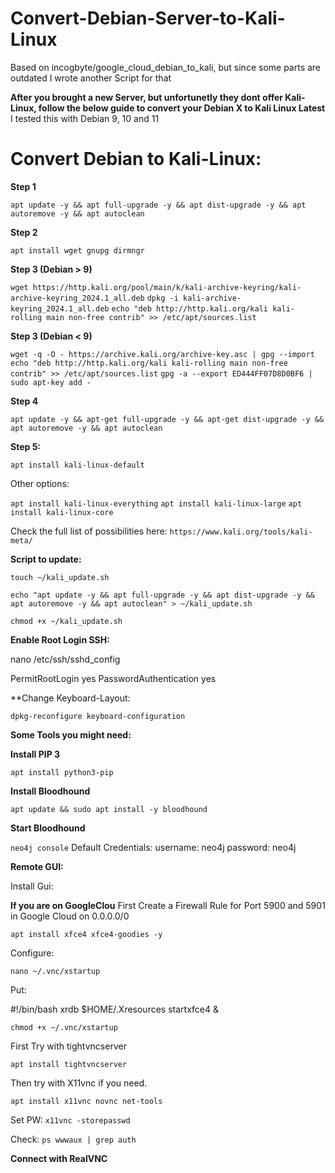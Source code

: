 # Convert-Debian-Server-to-Kali-Linux
Based on  incogbyte/google_cloud_debian_to_kali, but since some parts are outdated I wrote another Script for that

**After you brought a new Server, but unfortunetly they dont offer Kali-Linux, follow the below guide to convert your Debian X to Kali Linux Latest**
I tested this with Debian 9, 10 and 11

# Convert Debian to Kali-Linux:

**Step 1**

`apt update -y && apt full-upgrade -y && apt dist-upgrade -y && apt autoremove -y && apt autoclean`

**Step 2**

`apt install wget gnupg dirmngr`

**Step 3 (Debian > 9)**

`wget https://http.kali.org/pool/main/k/kali-archive-keyring/kali-archive-keyring_2024.1_all.deb`
`dpkg -i kali-archive-keyring_2024.1_all.deb`
`echo "deb http://http.kali.org/kali kali-rolling main non-free contrib" >> /etc/apt/sources.list`

**Step 3 (Debian < 9)**

`wget -q -O - https://archive.kali.org/archive-key.asc | gpg --import`
`echo "deb http://http.kali.org/kali kali-rolling main non-free contrib" >> /etc/apt/sources.list`
`gpg -a --export ED444FF07D8D0BF6 | sudo apt-key add -`

**Step 4**

`apt update -y && apt-get full-upgrade -y && apt-get dist-upgrade -y && apt autoremove -y && apt autoclean`

**Step 5:**

`apt install kali-linux-default`

Other options:

`apt install kali-linux-everything`
`apt install kali-linux-large`
`apt install kali-linux-core`
 

Check the full list of possibilities here:
`https://www.kali.org/tools/kali-meta/`


**Script to update:**

`touch ~/kali_update.sh`

`echo "apt update -y && apt full-upgrade -y && apt dist-upgrade -y && apt autoremove -y && apt autoclean" > ~/kali_update.sh`

`chmod +x ~/kali_update.sh`

**Enable Root Login SSH:**

nano /etc/ssh/sshd_config

PermitRootLogin yes
PasswordAuthentication yes

**Change Keyboard-Layout:

`dpkg-reconfigure keyboard-configuration` 

**Some Tools you might need:**

**Install PIP 3**

`apt install python3-pip`

**Install Bloodhound**

`apt update && sudo apt install -y bloodhound`

**Start Bloodhound**

`neo4j console` Default Credentials: username: neo4j password: neo4j

**Remote GUI:**

Install Gui:

**If you are on GoogleClou** First Create a Firewall Rule for Port 5900 and 5901 in Google Cloud on 0.0.0.0/0

`apt install xfce4 xfce4-goodies -y`

Configure:

`nano ~/.vnc/xstartup`

Put:

#!/bin/bash
xrdb $HOME/.Xresources
startxfce4 &

`chmod +x ~/.vnc/xstartup`


First Try with tightvncserver 

`apt install tightvncserver`

Then try with X11vnc if you need.

`apt install x11vnc novnc net-tools`

Set PW:
`x11vnc -storepasswd`

Check:
`ps wwwaux | grep auth`

**Connect with RealVNC**
